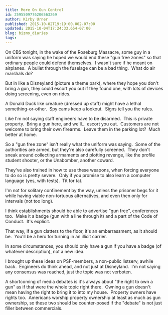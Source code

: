 ```yaml
---
title: More On Gun Control
id: 2595509776206563269
author: Kirby Urner
published: 2015-10-02T19:19:00.002-07:00
updated: 2015-10-04T17:24:33.654-07:00
blog: bizmo_diaries
tags: 
---
```


[](https://blogger.googleusercontent.com/img/b/R29vZ2xl/AVvXsEhSGt4NpedE33Pz6UW6Hmw-MrRZ0XNJBM-Mw7cKH4UZOab6pNIcuc69DmaquCKKw1xnBXJwSi1lOpadLawPGC8ILnAXCC7AoPNr4m4fNp_4-aPboHjTNpXi4E1mwQb7neGHY5sH/s1600/No_guns-allowed.png)

On CBS tonight, in the wake of the Roseburg Massacre, some guy in a uniform was saying he hoped we would end these "gun free zones" so that ordinary people could defend themselves.  I wasn't sure if he meant on airplanes.  A bullet through the fuselage can be a bad thing.  What do air marshals do?

But in like a Disneyland (picture a theme park), where they hope you don't bring a gun, they could escort you out if they found one, with lots of devices doing screening, even on rides.

A Donald Duck like creature (dressed up staff) might have a lethal something-or-other.  Spy cams keep a lookout.  Signs tell you the rules.

Like I'm not saying staff engineers have to be disarmed.  This is private property.  Bring a gun here, and we'll... escort you out.  Customers are not welcome to bring their own firearms.  Leave them in the parking lot?  Much better at home.

So a "gun free zone" isn't really what the uniform was saying.  Some of the authorities are armed, but they're also carefully screened.  They don't sneak around collecting armaments and plotting revenge, like the profile student shooter, or the Unabomber, another coward.

They've also trained in how to use these weapons, when forcing everyone to do so is pretty severe.  Only if you promise to also learn a computer language (yes, with tests).  Tit for tat.

I'm not for solitary confinement by the way, unless the prisoner begs for it while having viable non-tortuous alternatives, and even then only for intervals (not too long).

I think establishments should be able to advertise "gun free", conferences too.  Make it a badge (gun with a line through it) and a part of the Code of Conduct.  It's explicit.

That way, if a gun clatters to the floor, it's an embarrassment, as it should be.  You'll be a hero for turning in an illicit carrier.

In some circumstances, you should only have a gun if you have a badge (of whatever description), not a new idea.

I brought up these ideas on PSF-members, a non-public listserv, awhile back.  Engineers do think ahead, and not just at Disneyland.  I'm not saying any consensus was reached, just the topic was not verboten.

A shortcoming of media debates is it's always about "the right to own a gun" as if that were the whole topic right there.  Owning a gun doesn't mean having the right to bring it to into my house.  Property owners have rights too.  Americans worship property ownership at least as much as gun ownership, so these two should be counter-posed if the "debate" is not just filler between commercials.
